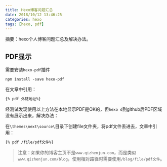 ```yaml
---
title: Hexo博客问题汇总
date: 2018/10/12 13:46:25
categories: hexo
tags: [hexo, pdf]
---
```


摘要：hexo个人博客问题汇总及解决办法。

<!-- more -->

## PDF显示

需要安装`hexo-pdf`插件

```shell
npm install -save hexo-pdf
```

在文章中引用：

```markdown
{% pdf 外链地址%}
```

经测试发现使用以上方法在本地显示PDF是OK的，但`hexo d`到github后PDF区域没有展示出来，解决办法：

在`\themes\next\source\`目录下创建file文件夹，将pdf文件丢进去，文章中引用：

```markdown
{% pdf /file/pdf文件%}
```

> 注意：如果你的博客主页不是`www.qizhenjun.com`，而是类似`www.qizhenjun.com/blog`，使用相对路径时需要使用`/blog/file/pdf文件`。


